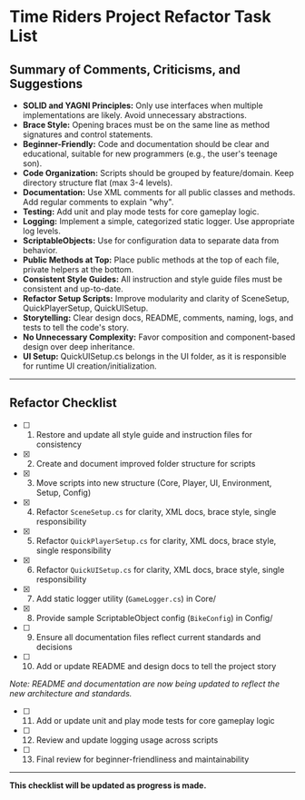 # Time Riders Project Refactor Task List

## Summary of Comments, Criticisms, and Suggestions
- **SOLID and YAGNI Principles:** Only use interfaces when multiple implementations are likely. Avoid unnecessary abstractions.
- **Brace Style:** Opening braces must be on the same line as method signatures and control statements.
- **Beginner-Friendly:** Code and documentation should be clear and educational, suitable for new programmers (e.g., the user's teenage son).
- **Code Organization:** Scripts should be grouped by feature/domain. Keep directory structure flat (max 3-4 levels).
- **Documentation:** Use XML comments for all public classes and methods. Add regular comments to explain "why".
- **Testing:** Add unit and play mode tests for core gameplay logic.
- **Logging:** Implement a simple, categorized static logger. Use appropriate log levels.
- **ScriptableObjects:** Use for configuration data to separate data from behavior.
- **Public Methods at Top:** Place public methods at the top of each file, private helpers at the bottom.
- **Consistent Style Guides:** All instruction and style guide files must be consistent and up-to-date.
- **Refactor Setup Scripts:** Improve modularity and clarity of SceneSetup, QuickPlayerSetup, QuickUISetup.
- **Storytelling:** Clear design docs, README, comments, naming, logs, and tests to tell the code's story.
- **No Unnecessary Complexity:** Favor composition and component-based design over deep inheritance.
- **UI Setup:** QuickUISetup.cs belongs in the UI folder, as it is responsible for runtime UI creation/initialization.

---

## Refactor Checklist

- [ ] 1. Restore and update all style guide and instruction files for consistency
- [x] 2. Create and document improved folder structure for scripts
- [x] 3. Move scripts into new structure (Core, Player, UI, Environment, Setup, Config)
- [x] 4. Refactor `SceneSetup.cs` for clarity, XML docs, brace style, single responsibility
- [x] 5. Refactor `QuickPlayerSetup.cs` for clarity, XML docs, brace style, single responsibility
- [x] 6. Refactor `QuickUISetup.cs` for clarity, XML docs, brace style, single responsibility
- [x] 7. Add static logger utility (`GameLogger.cs`) in Core/
- [x] 8. Provide sample ScriptableObject config (`BikeConfig`) in Config/
- [ ] 9. Ensure all documentation files reflect current standards and decisions
- [ ] 10. Add or update README and design docs to tell the project story

_Note: README and documentation are now being updated to reflect the new architecture and standards._
- [ ] 11. Add or update unit and play mode tests for core gameplay logic
- [ ] 12. Review and update logging usage across scripts
- [ ] 13. Final review for beginner-friendliness and maintainability

---

**This checklist will be updated as progress is made.**
